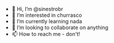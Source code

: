 - 👋 Hi, I’m @sinestrobr
- 👀 I’m interested in churrasco
- 🌱 I’m currently learning nada
- 💞️ I’m looking to collaborate on anything
- 📫 How to reach me - don't!

<!---
sinestrobr/sinestrobr is a ✨ special ✨ repository because its `README.md` (this file) appears on your GitHub profile.
You can click the Preview link to take a look at your changes.
--->
